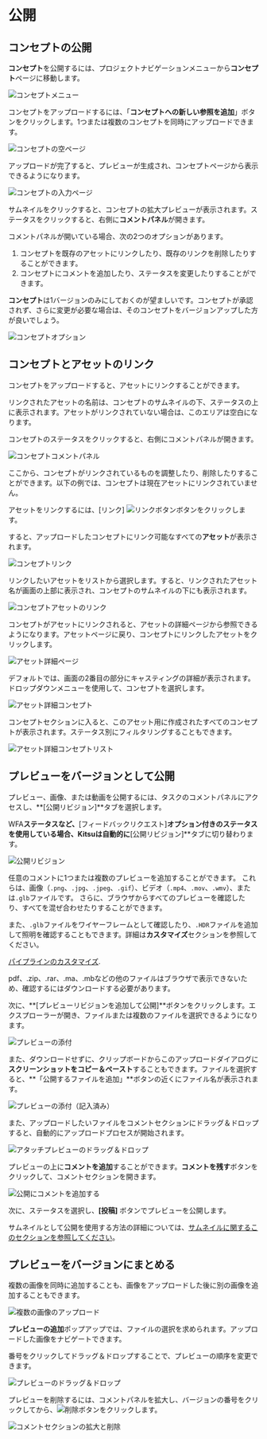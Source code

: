# 公開

## コンセプトの公開

**コンセプト**を公開するには、プロジェクトナビゲーションメニューから**コンセプト**ページに移動します。

![コンセプトメニュー](../img/getting-started/menu_concept.png)

コンセプトをアップロードするには、「**コンセプトへの新しい参照を追加**」ボタンをクリックします。1つまたは複数のコンセプトを同時にアップロードできます。

![コンセプトの空ページ](../img/getting-started/concept_empty_prod.png)

アップロードが完了すると、プレビューが生成され、コンセプトページから表示できるようになります。

![コンセプトの入力ページ](../img/getting-started/concept_filled_prod.png)

サムネイルをクリックすると、コンセプトの拡大プレビューが表示されます。ステータスをクリックすると、右側に**コメントパネル**が開きます。

コメントパネルが開いている場合、次の2つのオプションがあります。

1) コンセプトを既存のアセットにリンクしたり、既存のリンクを削除したりすることができます。 
2) コンセプトにコメントを追加したり、ステータスを変更したりすることができます。

**コンセプト**は1バージョンのみにしておくのが望ましいです。コンセプトが承認されず、さらに変更が必要な場合は、そのコンセプトをバージョンアップした方が良いでしょう。

![コンセプトオプション](../img/getting-started/concept_options.png)

## コンセプトとアセットのリンク

コンセプトをアップロードすると、アセットにリンクすることができます。

リンクされたアセットの名前は、コンセプトのサムネイルの下、ステータスの上に表示されます。アセットがリンクされていない場合は、このエリアは空白になります。

コンセプトのステータスをクリックすると、右側にコメントパネルが開きます。

![コンセプトコメントパネル](../img/getting-started/concept_comment_panel.png)

ここから、コンセプトがリンクされているものを調整したり、削除したりすることができます。以下の例では、コンセプトは現在アセットにリンクされていません。

アセットをリンクするには、[リンク] ![リンクボタン](../img/getting-started/link_icon.png)ボタンをクリックします。

すると、アップロードしたコンセプトにリンク可能なすべての**アセット**が表示されます。

![コンセプトリンク](../img/getting-started/concept_link.png)

リンクしたいアセットをリストから選択します。すると、リンクされたアセット名が画面の上部に表示され、コンセプトのサムネイルの下にも表示されます。

![コンセプトアセットのリンク](../img/getting-started/concept_asset_linked.png)

コンセプトがアセットにリンクされると、アセットの詳細ページから参照できるようになります。アセットページに戻り、コンセプトにリンクしたアセットをクリックします。

![アセット詳細ページ](../img/getting-started/asset_detail_page.png)

デフォルトでは、画面の2番目の部分にキャスティングの詳細が表示されます。ドロップダウンメニューを使用して、コンセプトを選択します。

![アセット詳細コンセプト](../img/getting-started/asset_detail_concept.png)

コンセプトセクションに入ると、このアセット用に作成されたすべてのコンセプトが表示されます。ステータス別にフィルタリングすることもできます。

![アセット詳細コンセプトリスト](../img/getting-started/asset_detail_concep_listt.png)


## プレビューをバージョンとして公開
プレビュー、画像、または動画を公開するには、タスクのコメントパネルにアクセスし、**[公開リビジョン]**タブを選択します。

WFA**ステータスなど、**[フィードバックリクエスト]**オプション付きのステータスを使用している場合、Kitsuは自動的に**[公開リビジョン]**タブに切り替わります。

![公開リビジョン](../img/getting-started/publish_revision.png)

任意のコメントに1つまたは複数のプレビューを追加することができます。 これらは、画像（`.png`、`.jpg`、`.jpeg`、`.gif`）、ビデオ（`.mp4`、`.mov`、`.wmv`）、または`.glb`ファイルです。 さらに、ブラウザからすべてのプレビューを確認したり、すべてを混ぜ合わせたりすることができます。

また、`.glb`ファイルをワイヤーフレームとして確認したり、`.HDR`ファイルを追加して照明を確認することもできます。詳細は**カスタマイズ**セクションを参照してください。

[パイプラインのカスタマイズ](../configure-kitsu/README.md#3d-backgrounds).

pdf、.zip、.rar、.ma、.mbなどの他のファイルはブラウザで表示できないため、確認するにはダウンロードする必要があります。

次に、**[プレビューリビジョンを追加して公開]**ボタンをクリックします。エクスプローラーが開き、ファイルまたは複数のファイルを選択できるようになります。

![プレビューの添付](../img/getting-started/attach_preview.png)

また、ダウンロードせずに、クリップボードからこのアップロードダイアログに**スクリーンショットをコピー＆ペースト**することもできます。ファイルを選択すると、**「公開するファイルを追加」**ボタンの近くにファイル名が表示されます。

![プレビューの添付（記入済み）](../img/getting-started/attach_preview_filled.png)

また、アップロードしたいファイルをコメントセクションにドラッグ＆ドロップすると、自動的にアップロードプロセスが開始されます。

![アタッチプレビューのドラッグ＆ドロップ](../img/getting-started/drag_drop_preview.png)

プレビューの上に**コメントを追加**することができます。**コメントを残す**ボタンをクリックして、コメントセクションを開きます。

![公開にコメントを追加する](../img/getting-started/publish_revision_comment.png)

次に、ステータスを選択し、**[投稿]** ボタンでプレビューを公開します。

サムネイルとして公開を使用する方法の詳細については、[サムネイルに関するこのセクションを参照してください](../thumbnails/README.md)。


## プレビューをバージョンにまとめる

複数の画像を同時に追加することも、画像をアップロードした後に別の画像を追加することもできます。

![複数の画像のアップロード](../img/getting-started/upload_several_pictures.png)

**プレビューの追加**ポップアップでは、ファイルの選択を求められます。アップロードした画像をナビゲートできます。

番号をクリックしてドラッグ＆ドロップすることで、プレビューの順序を変更できます。

![プレビューのドラッグ＆ドロップ](../img/getting-started/multiple_preview.png)

プレビューを削除するには、コメントパネルを拡大し、バージョンの番号をクリックしてから、![削除ボタン](../img/getting-started/delete_button.png)をクリックします。

![コメントセクションの拡大と削除](../img/getting-started/enlarge_comment_delete.png)
